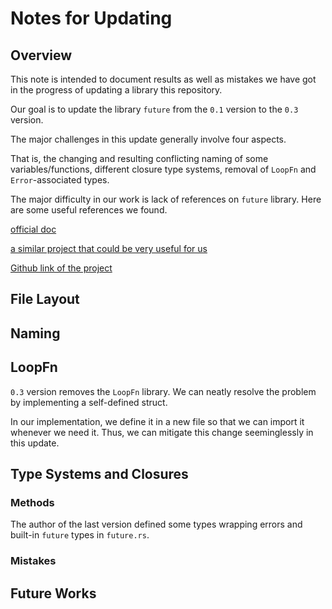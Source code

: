 # Notes for Updating 

## Overview 

This note is intended to document results as well as mistakes we have got in the progress of updating a library this repository. 

Our goal is to update the library `future` from the `0.1` version to the `0.3` version. 

The major challenges in this update generally involve four aspects. 

That is, the changing and resulting conflicting naming of some variables/functions, different closure type systems, removal of `LoopFn` and `Error`-associated types. 

The major difficulty in our work is lack of references on `future` library. Here are some useful references we found. 

[official doc](https://docs.rs/futures/0.1.31/futures/future/trait.Future.html#method.and_then)

[a similar project that could be very useful for us](https://www.ncameron.org/blog/migrating-a-crate-from-futures-0-1-to-0-3/)

[Github link of the project](https://github.com/tikv/client-rust/pull/41/commits/6353dbcfe391d66714686aafab9a49e593259dfb#diff-eeffc045326f81d4c46c22f225d3df90R68)

## File Layout 

## Naming 

## LoopFn 

`0.3` version removes the `LoopFn` library. We can neatly resolve the problem by implementing a self-defined struct. 

In our implementation, we define it in a new file so that we can import it whenever we need it. Thus, we can mitigate this change seeminglessly in this update. 

## Type Systems and Closures 

### Methods 

The author of the last version defined some types wrapping errors and built-in `future` types in `future.rs`. 

### Mistakes 

## Future Works 
